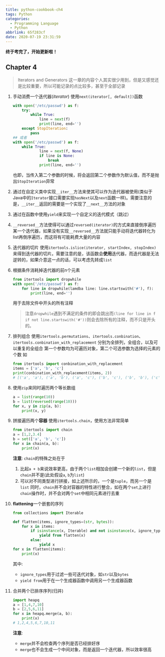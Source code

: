 ```yaml
---
title: python-cookbook-ch4
tags: Python
categories:
  - Programming Language
  - Python
abbrlink: 65f283cf
date: 2020-07-19 23:31:59
---
```


**终于考完了，开始更新啦！**
## Chapter 4
> Iterators and Generators
> 这一章的内容个人其实很少用到，但是又感觉还是比较重要，所以可能记录的点比较多，甚至于全部记录

1. 手动消费一个迭代器(*iterator*)
    使用`next(iterator[, default])`函数
    ```py
    with open('/etc/passwd') as f:
        try:
            while True:
                line = next(f)
                print(line, end='')
        except StopIteration:
            pass
    ## 或者
    with open('/etc/passwd') as f:
        while True:
                line = next(f, None)
                if line is None:
                    break
                print(line, end='')
    ```
    也即，当传入第二个参数的时候，将会返回第二个参数作为默认值，而不是抛出`StopIteration`异常

<!-- more -->

2. 通过在自定义类中实现`__iter__`方法来使其可以作为迭代器被使用(类似于Java中的`Iterator`接口需要实现`hasNext`以及`next`函数一样)。需要注意的是，`__iter__`返回的需要是一个实现了`__next__`方法的对象

3. 通过在函数中使用`yield`来实现一个自定义的迭代模式（跳过）
4. `__reversed__`方法使得可以通过`reversed(iterator)`的方式来直接倒序遍历某一个迭代器，如果没有实现`__reversed__`方法就只能手动将迭代器转化为list再倒序遍历，而这将有可能耗费大量的内容
5. 迭代器的切片
   使用`itertools.islice(iterator, startIndex, stopIndex)`来得到迭代器的切片。需要注意的是，该函数会**使用**迭代器，而迭代器是无法逆转的，如果介意这一点的话，可以考虑先转成`list`

6. 根据条件消耗掉迭代器的前n个元素
   ```py
   from itertools import dropwhile
   with open('/etc/passwd') as f:
       for line in dropwhile(lamdba line: line.startswith('#'), f):
           print(line, end='')
   ```
   用于去除文件中开头的所有注释
   > 注意`dropwhile`遇到不满足的条件的即会跳出而`(line for line in f if not line.startswith('#'))`则会去除所有的注释，而不只是开头的。

7. 排列组合
   使用`itertools.permutations`、`itertools.conbination`、`itertools.conbination_with_replacement`
   分别为全排列，全组合，以及可以重复的全组合
   第一个参数均为可遍历对象，第二个可选参数为选择的元素的个数
   如
   ```py
   from itertools import conbination_with_replacement
   items = ['a', 'b', 'c']
   print(conbination_with_replacement(items, 2))
   # [('a', 'a'), ('a', 'b'), ('a', 'c'), ('b', 'c'), ('b', 'b'), ('c', 'c')]
   ```

8. 使用`zip`来同时遍历两个等长数组
   ```py
   a = list(range(10))
   b = list(reversed(range(10)))
   for x, y in zip(a, b):
       print(x, y)
   ```

9. 拼接遍历两个**容器**
    使用`itertools.chain`，使用方法非常简单
    ```py
    from itertools import chain
    a = [1,2,3.4]
    b = set(['a', 'b', 'c'])
    for x in chain(a, b):
        print(x)
    ```
    **注意**: 
    `chain`的特殊之处在于
    1. 比起`a + b`来说效率更高，由于两个`list`相加会创建一个新的`list`，但是`chain`并不是(此处假设`a`, `b`为`list`)
    2. 可以对不同类型进行拼接，如上述所示的，一个是`tuple`，而另一个是`list`
    同时，`chain`并不会对容器的特性进行整合，如在两个`set`上进行`chain`操作时，并不会对两个`set`中相同元素进行去重

10. **flattening**一个嵌套的序列
    ```py
    from collections import Iterable

    def flatten(items, ignore_types=(str, bytes)):
        for x in items:
            if isinstance(x, Iterable) and not isinstance(x, ignore_types):
                yield from flatten(x)
            else:
                yield x
    for x in flatten(items):
        print(x)
    ```
    其中:
    - `ignore_types`用于过滤一些可迭代对象，如`str`以及`bytes`
    - `yield from`用于在一个生成器函数中调用另一个生成器函数

11. 合并两个已排序序列(归并)
    ```py
    import heapq
    a = [1,4,7,10]
    b = [2,5,6,11]
    for x in heapq.merge(a, b):
        print(x)
    # 1,2,4,5,6,7,10,11
    ```
    **注意**:
    - `merge`并不会检查两个序列是否已经排好序
    - `merge`也不会生成一个中间对象，而是返回一个迭代器，所以效率很高
